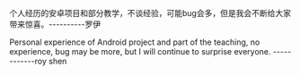 个人经历的安卓项目和部分教学，不谈经验，可能bug会多，但是我会不断给大家带来惊喜。----------罗伊


Personal experience of Android project and part of the teaching, no experience, bug may be more, but I will continue to surprise everyone.
------------roy shen
